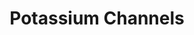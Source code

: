 ---
annotations:
- id: PW:0000004
  parent: regulatory pathway
  type: Pathway Ontology
  value: regulatory pathway
- id: PW:0001348
  parent: regulatory pathway
  type: Pathway Ontology
  value: ion transport pathway
authors:
- ReactomeTeam
- Anwesha
- Ryanmiller
description: Potassium channels are tetrameric ion channels that are widely distributed
  and are found in all cell types. Potassium channels control resting membrane potential
  in neurons, contribute to regulation of action potentials in cardiac muscle and
  help release of insulin form pancreatic beta cells.<br>Broadly K+ channels are classified
  into voltage gated K+ channels, Hyperpolarization activated cyclic nucleotide gated
  K+ channels (HCN), Tandem pore domain K+ channels, Ca2+ activated K+ channels and
  inwardly rectifying K+ channels.  View original pathway at [http://www.reactome.org/PathwayBrowser/#DIAGRAM=1296071
  Reactome].
last-edited: 2021-01-25
organisms:
- Homo sapiens
redirect_from:
- /index.php/Pathway:WP2669
- /instance/WP2669
revision: null
schema-jsonld:
- '@context': https://schema.org/
  '@id': https://wikipathways.github.io/pathways/WP2669.html
  '@type': Dataset
  creator:
    '@type': Organization
    name: WikiPathways
  description: Potassium channels are tetrameric ion channels that are widely distributed
    and are found in all cell types. Potassium channels control resting membrane potential
    in neurons, contribute to regulation of action potentials in cardiac muscle and
    help release of insulin form pancreatic beta cells.<br>Broadly K+ channels are
    classified into voltage gated K+ channels, Hyperpolarization activated cyclic
    nucleotide gated K+ channels (HCN), Tandem pore domain K+ channels, Ca2+ activated
    K+ channels and inwardly rectifying K+ channels.  View original pathway at [http://www.reactome.org/PathwayBrowser/#DIAGRAM=1296071
    Reactome].
  keywords:
  - 'ABCC8 '
  - 'ABCC9 '
  - ATP
  - ATP sensitive K+
  - BK channel
  - Ca2+ activated
  - G-protein
  - G-protein beta-gamma
  - 'GABA '
  - GABA B receptor
  - 'GABBR1 '
  - GABBR1:GABBR2:GABA
  - 'GABBR2 '
  - 'GNB1 '
  - 'GNB2 '
  - 'GNB3 '
  - 'GNB4 '
  - 'GNB5 '
  - 'GNG10 '
  - 'GNG11 '
  - 'GNG12 '
  - 'GNG13 '
  - 'GNG2 '
  - 'GNG3 '
  - 'GNG4 '
  - 'GNG5 '
  - 'GNG7 '
  - 'GNG8 '
  - 'GNGT1 '
  - 'GNGT2 '
  - HCN channel bound to
  - HCN channels
  - 'HCN1 '
  - 'HCN2 '
  - 'HCN3 '
  - 'HCN4 '
  - K+
  - 'KCNAB1 '
  - 'KCNAB2 '
  - 'KCNAB3 '
  - 'KCND1,2,3 '
  - 'KCNF1 '
  - KCNJ tetramer
  - 'KCNJ1 '
  - 'KCNJ10 '
  - 'KCNJ11 '
  - 'KCNJ12 '
  - 'KCNJ14 '
  - 'KCNJ15 '
  - 'KCNJ16 '
  - 'KCNJ2 '
  - 'KCNJ3 '
  - 'KCNJ4 '
  - 'KCNJ5 '
  - 'KCNJ6 '
  - 'KCNJ8 '
  - 'KCNJ9 '
  - 'KCNK1 '
  - 'KCNK10 '
  - 'KCNK13 '
  - 'KCNK16 '
  - 'KCNK17 '
  - 'KCNK18 '
  - 'KCNK2 '
  - 'KCNK3 '
  - 'KCNK4 '
  - 'KCNK6 '
  - 'KCNK7 '
  - 'KCNK9 '
  - 'KCNMA1 '
  - 'KCNMB1 '
  - 'KCNMB2 '
  - 'KCNMB3 '
  - 'KCNMB4 '
  - 'KCNN1 '
  - 'KCNN2 '
  - 'KCNN3 '
  - KCNN4
  - Kir heterotetramers
  - 'Kv1 subunits of voltage gated potassium channels '
  - 'Kv10 subunits of voltage gated potassium channels '
  - 'Kv11 subunits of voltage gated potassium channels '
  - 'Kv12 subunit of voltage gated potassium channels '
  - 'Kv2 subunits of voltage gated potassium channels '
  - 'Kv3 subunits of voltage gated potassium channels '
  - 'Kv6 subunits of voltage gated potassium channels '
  - 'Kv7 subunits of voltage gated potassium channels '
  - 'Kv8 subunits of voltage gated potassium channels '
  - 'Kv9 subunits of voltage gated potassium channels '
  - Octamer of Voltage
  - Potassium transport
  - Small conductance
  - TALK 1and 2
  - TASK
  - THIK1 homodimers
  - TREK homodimers
  - TRESK homodimer
  - TWIK channels
  - and Kir 4.1/5.1)
  - beta-gamma and Kir3
  - beta-gamma complex
  - cAMP
  - 'cAMP '
  - channel complex
  - channels (Kir 1.1
  - channels (SUR1)
  - channels-inwardly
  - complex
  - gated K+ channels
  - potassium channel
  - rectifying (SUR2)
  license: CC0
  name: Potassium Channels
seo: CreativeWork
title: Potassium Channels
wpid: WP2669
---